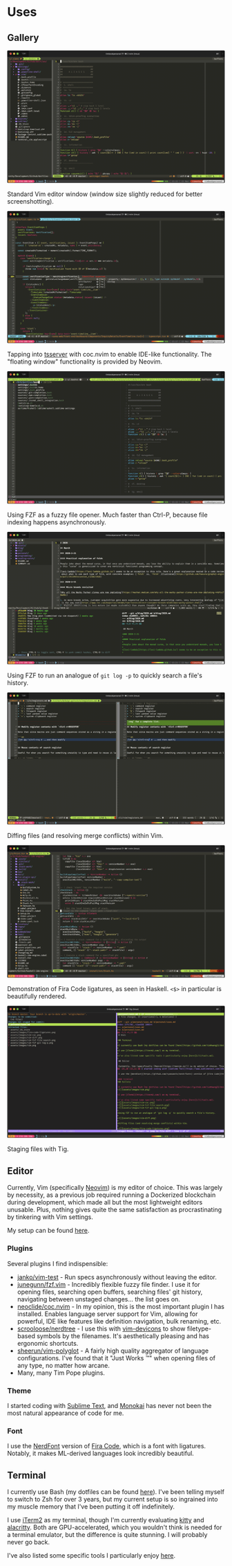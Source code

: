 # Uses

## Gallery

![](https://raw.githubusercontent.com/timhwang21/gitbook/master/assets/images/vim.png)

Standard Vim editor window (window size slightly reduced for better screenshotting).

![](https://raw.githubusercontent.com/timhwang21/gitbook/master/assets/images/vim-coc.png)

Tapping into [tsserver](https://github.com/Microsoft/TypeScript/wiki/Standalone-Server-%28tsserver%29) with coc.nvim to enable IDE-like functionality. The "floating window" functionality is provided by Neovim.

![](https://raw.githubusercontent.com/timhwang21/gitbook/master/assets/images/vim-fzf-file-search.png)

Using FZF as a fuzzy file opener. Much faster than Ctrl-P, because file indexing happens asynchronously.

![](https://raw.githubusercontent.com/timhwang21/gitbook/master/assets/images/vim-fzf-git-log-p.png)

Using FZF to run an analogue of `git log -p` to quickly search a file's history.

![](https://raw.githubusercontent.com/timhwang21/gitbook/master/assets/images/vim-diff.png)

Diffing files (and resolving merge conflicts) within Vim.

![](https://raw.githubusercontent.com/timhwang21/gitbook/master/assets/images/fira-code-ligatures.png)

Demonstration of Fira Code ligatures, as seen in Haskell. `<$>` in particular is beautifully rendered.

![](https://raw.githubusercontent.com/timhwang21/gitbook/master/assets/images/tig.png)

Staging files with Tig.

## Editor

Currently, Vim (specifically [Neovim](https://neovim.io/)) is my editor of choice. This was largely by necessity, as a previous job required running a Dockerized blockchain during development, which made all but the most lightweight editors unusable. Plus, nothing gives quite the same satisfaction as procrastinating by tinkering with Vim settings.

My setup can be found [here](https://github.com/timhwang21/dotfiles/blob/master/settings/.vimrc).

### Plugins

Several plugins I find indispensible:

- [janko/vim-test](https://github.com/janko/vim-test) - Run specs asynchronously without leaving the editor.
- [junegunn/fzf.vim](https://github.com/junegunn/fzf.vim) - Incredibly flexible fuzzy file finder. I use it for opening files, searching open buffers, searching files' git history, navigating between unstaged changes... the list goes on.
- [neoclide/coc.nvim](https://github.com/neoclide/coc.nvim) - In my opinion, this is the most important plugin I has installed. Enables language server support for Vim, allowing for powerful, IDE like features like definition navigation, bulk renaming, etc.
- [scrooloose/nerdtree](https://github.com/scrooloose/nerdtree) - I use this with [vim-devicons](https://github.com/ryanoasis/vim-devicons) to show filetype-based symbols by the filenames. It's aesthetically pleasing and has ergonomic shortcuts.
- [sheerun/vim-polyglot](https://github.com/sheerun/vim-polyglot) - A fairly high quality aggregator of language configurations. I've found that it "Just Works ™" when opening files of any type, no matter how arcane.
- Many, many Tim Pope plugins.

### Theme

I started coding with [Sublime Text](https://www.sublimetext.com/3dev), and [Monokai](https://neovim.io/) has never not been the most natural appearance of code for me.

### Font

I use the [NerdFont](https://github.com/ryanoasis/nerd-fonts) version of [Fira Code](https://github.com/ryanoasis/nerd-fonts/tree/master/patched-fonts/FiraCode), which is a font with ligatures. Notably, it makes ML-derived languages look incredibly beautiful.

## Terminal

I currently use Bash (my dotfiles can be found [here](https://github.com/timhwang21/dotfiles/blob/master/settings/.bashrc)). I've been telling myself to switch to Zsh for over 3 years, but my current setup is so ingrained into my muscle memory that I've been putting it off indefinitely.

I use [iTerm2](https://iterm2.com/) as my terminal, though I'm currently evaluating [kitty](https://github.com/kovidgoyal/kitty) and [alacritty](https://github.com/alacritty/alacritty). Both are GPU-accelerated, which you wouldn't think is needed for a terminal emulator, but the difference is quite stunning. I will probably never go back.

I've also listed some specific tools I particularly enjoy [here](cli/tools.md).

